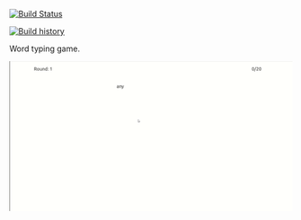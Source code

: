 [![Build Status](https://travis-ci.org/BohdanZhmud/word-typing.svg?branch=master)](https://travis-ci.org/BohdanZhmud/word-typing)

[![Build history](https://buildstats.info/travisci/chart/BohdanZhmud/word-typing)](https://travis-ci.org/BohdanZhmud/word-typing)

Word typing game.

![Game process](game.gif)
